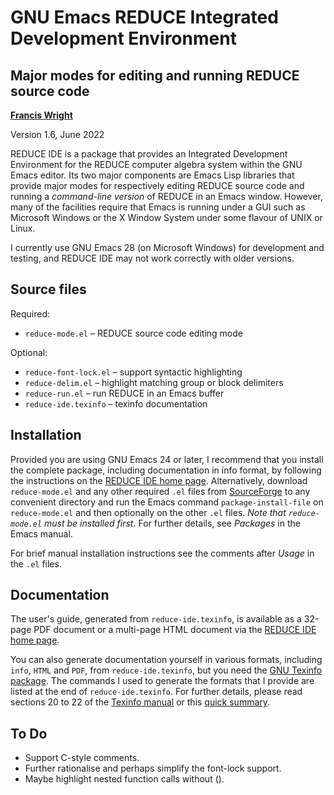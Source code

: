 # GNU Emacs REDUCE Integrated Development Environment

## Major modes for editing and running REDUCE source code

**[Francis Wright](https://sourceforge.net/u/fjwright)**

Version 1.6, June 2022

REDUCE IDE is a package that provides an Integrated Development Environment for the REDUCE computer algebra system within the GNU Emacs editor. Its two major components are Emacs Lisp libraries that provide major modes for respectively editing REDUCE source code and running a _command-line version_ of REDUCE in an Emacs window. However, many of the facilities require that Emacs is running under a GUI such as Microsoft Windows or the X Window System under some flavour of UNIX or Linux.

I currently use GNU Emacs 28 (on Microsoft Windows) for development and testing, and REDUCE IDE may not work correctly with older versions.

## Source files

Required:

- `reduce-mode.el` &ndash; REDUCE source code editing mode

Optional:

- `reduce-font-lock.el` &ndash; support syntactic highlighting
- `reduce-delim.el` &ndash; highlight matching group or block delimiters
- `reduce-run.el` &ndash; run REDUCE in an Emacs buffer
- `reduce-ide.texinfo` &ndash; texinfo documentation

## Installation

Provided you are using GNU Emacs 24 or later, I recommend that you install the complete package, including documentation in info format, by following the instructions on the [REDUCE IDE home page](https://reduce-algebra.sourceforge.io/reduce-ide/). Alternatively, download `reduce-mode.el` and any other required `.el` files from [SourceForge](https://sourceforge.net/p/reduce-algebra/code/HEAD/tree/trunk/generic/emacs/) to any convenient directory and run the Emacs command `package-install-file` on `reduce-mode.el` and then optionally on the other `.el` files. _Note that `reduce-mode.el` must be installed first_. For further details, see _Packages_ in the Emacs manual.

For brief manual installation instructions see the comments after _Usage_ in the `.el` files.

## Documentation

The user's guide, generated from `reduce-ide.texinfo`, is available as a 32-page PDF document or a multi-page HTML document via the [REDUCE IDE home page](https://reduce-algebra.sourceforge.io/reduce-ide/).

You can also generate documentation yourself in various formats, including `info`, `HTML` and `PDF`, from `reduce-ide.texinfo`, but you need the [GNU Texinfo package](https://www.gnu.org/software/texinfo/). The commands I used to generate the formats that I provide are listed at the end of `reduce-ide.texinfo`. For further details, please read sections 20 to 22 of the [Texinfo manual](https://www.gnu.org/software/texinfo/manual/texinfo/) or this [quick summary](https://en.wikipedia.org/wiki/Texinfo).

## To Do

- Support C-style comments.
- Further rationalise and perhaps simplify the font-lock support.
- Maybe highlight nested function calls without ().

